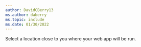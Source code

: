 ```yaml
---
author: DavidCBerry13
ms.author: daberry
ms.topic: include
ms.date: 01/30/2022
---
```

Select a location close to you where your web app will be run.